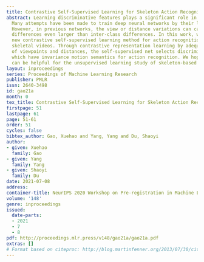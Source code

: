 ```yaml
---
title: Contrastive Self-Supervised Learning for Skeleton Action Recognition
abstract: Learning discriminative features plays a significant role in action recognition.
  Many attempts have been made to train deep neural networks by their labeled data.
  However, in previous networks, the view or distance variations can cause the intra-class
  differences even larger than inter-class differences. In this work, we propose a
  new contrastive self-supervised learning method for action recognition of unlabeled
  skeletal videos. Through contrastive representation learning by adequate compositions
  of viewpoints and distances, the self-supervised net selects discriminative features
  which have invariance motion semantics for action recognition. We hope this attempt
  can be helpful for the unsupervised learning study of skeleton-based action recognition.
layout: inproceedings
series: Proceedings of Machine Learning Research
publisher: PMLR
issn: 2640-3498
id: gao21a
month: 0
tex_title: Contrastive Self-Supervised Learning for Skeleton Action Recognition
firstpage: 51
lastpage: 61
page: 51-61
order: 51
cycles: false
bibtex_author: Gao, Xuehao and Yang, Yang and Du, Shaoyi
author:
- given: Xuehao
  family: Gao
- given: Yang
  family: Yang
- given: Shaoyi
  family: Du
date: 2021-07-08
address:
container-title: NeurIPS 2020 Workshop on Pre-registration in Machine Learning
volume: '148'
genre: inproceedings
issued:
  date-parts:
  - 2021
  - 7
  - 8
pdf: http://proceedings.mlr.press/v148/gao21a/gao21a.pdf
extras: []
# Format based on citeproc: http://blog.martinfenner.org/2013/07/30/citeproc-yaml-for-bibliographies/
---
```

